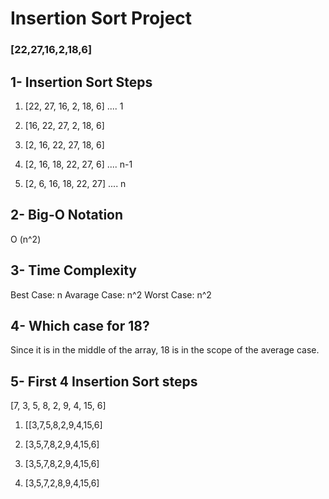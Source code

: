 # Insertion Sort Project

### [22,27,16,2,18,6]

## 1- Insertion Sort Steps

1. [22, 27, 16, 2, 18, 6] .... 1

2. [16, 22, 27, 2, 18, 6]

3. [2, 16, 22, 27, 18, 6]

4. [2, 16, 18, 22, 27, 6] .... n-1

5. [2, 6, 16, 18, 22, 27] .... n

## 2- Big-O Notation

O (n^2)

## 3- Time Complexity

Best Case: n
Avarage Case: n^2
Worst Case: n^2

## 4- Which case for 18?

Since it is in the middle of the array, 18 is in the scope of the average case.

## 5- First 4 Insertion Sort steps

[7, 3, 5, 8, 2, 9, 4, 15, 6]

1. [[3,7,5,8,2,9,4,15,6]

2. [3,5,7,8,2,9,4,15,6]

3. [3,5,7,8,2,9,4,15,6]

4. [3,5,7,2,8,9,4,15,6]